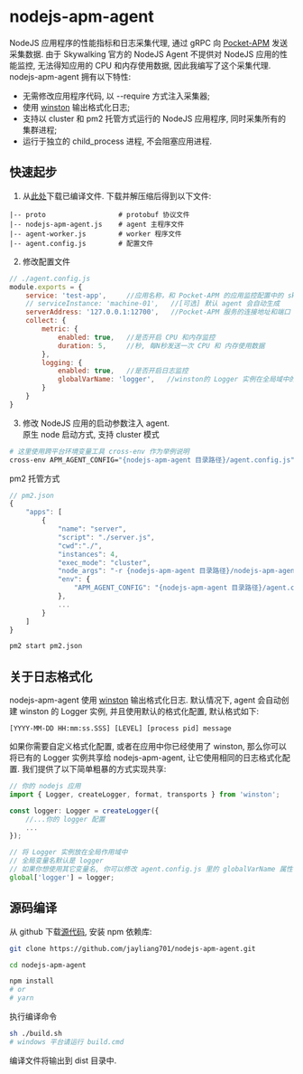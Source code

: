 # nodejs-apm-agent
NodeJS 应用程序的性能指标和日志采集代理, 通过 gRPC 向 [Pocket-APM](https://github.com/jayliang701/pocket-apm) 发送采集数据. 由于 Skywalking 官方的 NodeJS Agent 不提供对 NodeJS 应用的性能监控, 无法得知应用的 CPU 和内存使用数据, 因此我编写了这个采集代理. <br/>
nodejs-apm-agent 拥有以下特性:
- 无需修改应用程序代码, 以 --require 方式注入采集器;
- 使用 [winston](https://www.npmjs.com/package/winston) 输出格式化日志;
- 支持以 cluster 和 pm2 托管方式运行的 NodeJS 应用程序, 同时采集所有的集群进程;
- 运行于独立的 child_process 进程, 不会阻塞应用进程.

## 快速起步
1. 从[此处](https://github.com/jayliang701/nodejs-apm-agent/releases)下载已编译文件. 下载并解压缩后得到以下文件:
```
|-- proto                  # protobuf 协议文件
|-- nodejs-apm-agent.js    # agent 主程序文件
|-- agent-worker.js        # worker 程序文件
|-- agent.config.js        # 配置文件
```

2. 修改配置文件
```javascript
// ./agent.config.js
module.exports = {
    service: 'test-app',     //应用名称，和 Pocket-APM 的应用监控配置中的 skywalking.service 一致
    // serviceInstance: 'machine-01',   //[可选] 默认 agent 会自动生成
    serverAddress: '127.0.0.1:12700',   //Pocket-APM 服务的连接地址和端口
    collect: {
        metric: {
            enabled: true,   //是否开启 CPU 和内存监控
            duration: 5,     //秒, 每N秒发送一次 CPU 和 内存使用数据
        },
        logging: {
            enabled: true,   //是否开启日志监控
            globalVarName: 'logger',   //winston的 Logger 实例在全局域中的变量名称
        }
    }
}
```

3. 修改 NodeJS 应用的启动参数注入 agent. <br/>
原生 node 启动方式, 支持 cluster 模式
```bash
# 这里使用跨平台环境变量工具 cross-env 作为举例说明
cross-env APM_AGENT_CONFIG="{nodejs-apm-agent 目录路径}/agent.config.js" node -r '{nodejs-apm-agent 目录路径}/nodejs-apm-agent.js' server
```
pm2 托管方式
```javascript
// pm2.json
{
    "apps": [
        {
            "name": "server",
            "script": "./server.js",
            "cwd":"./",
            "instances": 4,
            "exec_mode": "cluster",
            "node_args": "-r {nodejs-apm-agent 目录路径}/nodejs-apm-agent.js",
            "env": {
                "APM_AGENT_CONFIG": "{nodejs-apm-agent 目录路径}/agent.config.js"
            },
            ...
        }
    ]
}
```
```bash
pm2 start pm2.json
```

## 关于日志格式化
nodejs-apm-agent 使用 [winston](https://www.npmjs.com/package/winston) 输出格式化日志. 默认情况下, agent 会自动创建 winston 的 Logger 实例, 并且使用默认的格式化配置, 默认格式如下:
```
[YYYY-MM-DD HH:mm:ss.SSS] [LEVEL] [process pid] message
```

如果你需要自定义格式化配置, 或者在应用中你已经使用了 winston, 那么你可以将已有的 Logger 实例共享给 nodejs-apm-agent, 让它使用相同的日志格式化配置. 我们提供了以下简单粗暴的方式实现共享:
```javascript
// 你的 nodejs 应用
import { Logger, createLogger, format, transports } from 'winston';

const logger: Logger = createLogger({ 
	//...你的 logger 配置 
    ...
});

// 将 Logger 实例放在全局作用域中 
// 全局变量名默认是 logger
// 如果你想使用其它变量名, 你可以修改 agent.config.js 里的 globalVarName 属性
global['logger'] = logger;
```



## 源码编译
从 github 下载[源代码](https://github.com/jayliang701/nodejs-apm-agent.git), 安装 npm 依赖库:
```bash
git clone https://github.com/jayliang701/nodejs-apm-agent.git

cd nodejs-apm-agent

npm install
# or
# yarn
```
执行编译命令
```bash
sh ./build.sh
# windows 平台请运行 build.cmd
```
编译文件将输出到 dist 目录中.




